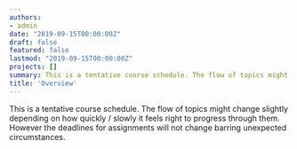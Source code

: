 ```yaml
---
authors:
- admin
date: "2019-09-15T00:00:00Z"
draft: false
featured: false
lastmod: "2019-09-15T00:00:00Z"
projects: []
summary: This is a tentative course schedule. The flow of topics might change slightly depending on how quickly / slowly it feels right to progress through them. However the deadlines for assignments will not change barring unexpected circumstances.
title: 'Overview'
---
```


This is a tentative course schedule. The flow of topics might change slightly depending on how quickly / slowly it feels right to progress through them. However the deadlines for assignments will not change barring unexpected circumstances.



